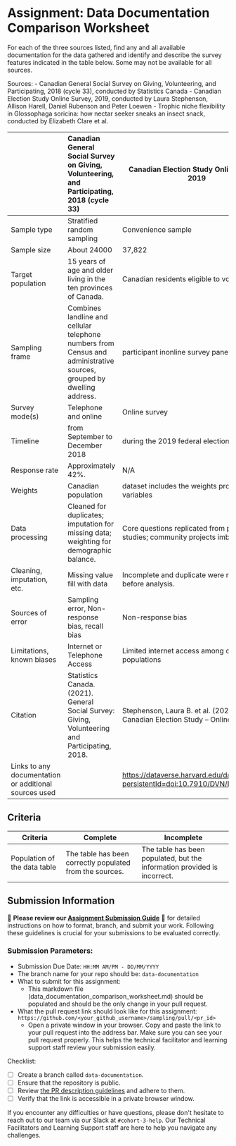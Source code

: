 # Assignment: Data Documentation Comparison Worksheet

For each of the three sources listed, find any and all available documentation for the data gathered and identify and describe the survey features indicated in the table below. Some may not be available for all sources.

Sources: - Canadian General Social Survey on Giving, Volunteering, and Participating, 2018 (cycle 33), conducted by Statistics Canada - Canadian Election Study Online Survey, 2019, conducted by Laura Stephenson, Allison Harell, Daniel Rubenson and Peter Loewen - Trophic niche flexibility in Glossophaga soricina: how nectar seeker sneaks an insect snack, conducted by Elizabeth Clare et al.

|                                                       | Canadian General Social Survey on Giving, Volunteering, and Participating, 2018 (cycle 33) | Canadian Election Study Online Survey, 2019 | Trophic niche flexibility in Glossophaga soricina: how nectar seeker sneaks an insect snack |
|----------------|:--------------------|----------------|---------------------|
| Sample type                                           |       Stratified random sampling                                                                                      |   Convenience sample	                                         |  Observational study |
| Sample size                                           |      About 24000                                                                                      |37,822                                             |     five males and 10 females                                                                                        |
| Target population                                     |      15 years of age and older living in the ten provinces of Canada.                                                                                      |   Canadian residents eligible to vote                                          | Glossophaga soricina (nectarivorous bats) in Costa Rica                                                                                            |
| Sampling frame                                        |      Combines landline and cellular telephone numbers from Census and administrative sources, grouped by dwelling address.                                                                                      | participant inonline survey panel                                             |   Bats in Costa Rica colony in lab                                                                                          |
| Survey mode(s)                                        |      Telephone and online                                                                                       |  Online survey                                           | Field observation and DNA analysis                                                                                            |
| Timeline                                              |      from September to December 2018                                                                                       |  during the 2019 federal election campaign                                           |Observation is about 10 days                                                                                             |
| Response rate                                         |      Approximately 42%.	                                                                                      | N/A                                            |N/A                                                                                             |
| Weights                                               |      Canadian population                                                                                      | dataset includes the weights produced as 4 variables                                            |  N/A                                                                                           |
| Data processing                                       |      Cleaned for duplicates; imputation for missing data; weighting for demographic balance.	                                                                                      | Core questions replicated from previous CES studies; community projects imbedded.	                                            | Real-Time Data Collection / Behavioral Scoring /Validation of Learning/ Data Cleaning                                                                                            |
| Cleaning, imputation, etc.                            |      Missing value fill with data                                                                                      |   Incomplete and duplicate were removed before analysis.                                          |inactive during the maximum allowed time of 30 minutes                                                                                             |
| Sources of error                                      |      Sampling error, Non-response bias, recall bias                                                                                      | Non-response bias                                            |  Small sample size                                                                                           |
| Limitations, known biases                             |      Internet or Telephone Access                                                                                      | Limited internet access among certain populations                                            | Small sample size , laboratory issue , Specific Region                                                                                            |
| Citation                                              |      Statistics Canada. (2021). General Social Survey: Giving, Volunteering and Participating, 2018.	                                                                                      |  Stephenson, Laura B. et al. (2020). 2019 Canadian Election Study – Online Survey.	                                           | Clare, E.L., et al. (2013). Trophic niche flexibility in Glossophaga soricina: How a nectar seeker sneaks an insect snack.                                                                                            |
| Links to any documentation or additional sources used |                                                                                            |   https://dataverse.harvard.edu/dataset.xhtml?persistentId=doi:10.7910/DVN/DUS88V                                          |https://doi.org/10.5061/dryad.n8t8f
  
## Criteria

|Criteria|Complete|Incomplete|
|--------|----|----|
|Population of the data table|The table has been correctly populated from the sources.|The table has been populated, but the information provided is incorrect.|

## Submission Information

🚨 **Please review our [Assignment Submission Guide](https://github.com/UofT-DSI/onboarding/blob/main/onboarding_documents/submissions.md)** 🚨 for detailed instructions on how to format, branch, and submit your work. Following these guidelines is crucial for your submissions to be evaluated correctly.

### Submission Parameters:
* Submission Due Date: `HH:MM AM/PM - DD/MM/YYYY`
* The branch name for your repo should be: `data-documentation`
* What to submit for this assignment:
     * This markdown file (data_documentation_comparison_worksheet.md) should be populated and should be the only change in your pull request.
* What the pull request link should look like for this assignment: `https://github.com/<your_github_username>/sampling/pull/<pr_id>`
     * Open a private window in your browser. Copy and paste the link to your pull request into the address bar. Make sure you can see your pull request properly. This helps the technical facilitator and learning support staff review your submission easily.

Checklist:
- [ ] Create a branch called `data-documentation`.
- [ ] Ensure that the repository is public.
- [ ] Review [the PR description guidelines](https://github.com/UofT-DSI/onboarding/blob/main/onboarding_documents/submissions.md#guidelines-for-pull-request-descriptions) and adhere to them.
- [ ] Verify that the link is accessible in a private browser window.

If you encounter any difficulties or have questions, please don't hesitate to reach out to our team via our Slack at `#cohort-3-help`. Our Technical Facilitators and Learning Support staff are here to help you navigate any challenges.
